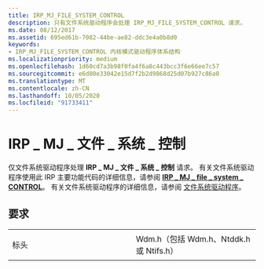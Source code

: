 ```yaml
---
title: IRP_MJ_FILE_SYSTEM_CONTROL
description: 只有文件系统驱动程序会处理 IRP_MJ_FILE_SYSTEM_CONTROL 请求。
ms.date: 08/12/2017
ms.assetid: 695ed61b-7082-44be-ae82-ddc3e4a0b8d0
keywords:
- IRP_MJ_FILE_SYSTEM_CONTROL 内核模式驱动程序体系结构
ms.localizationpriority: medium
ms.openlocfilehash: 1d60cd7a3b98f0fa4f6a0c443bcc3f6e66ee7c57
ms.sourcegitcommit: e6d80e33042e15d7f2b2d9868d25d07b927c86a0
ms.translationtype: MT
ms.contentlocale: zh-CN
ms.lasthandoff: 10/05/2020
ms.locfileid: "91733411"
---
```

# <a name="irp_mj_file_system_control"></a>IRP \_ MJ \_ 文件 \_ 系统 \_ 控制


仅文件系统驱动程序处理 **IRP \_ MJ \_ 文件 \_ 系统 \_ 控制** 请求。 有关文件系统驱动程序使用此 IRP 主要功能代码的详细信息，请参阅 [**IRP \_ MJ \_ file \_ system \_ CONTROL**](../ifs/irp-mj-file-system-control.md)。 有关文件系统驱动程序的详细信息，请参阅 [文件系统驱动程序](../ifs/index.md)。

<a name="requirements"></a>要求
------------

<table>
<colgroup>
<col width="50%" />
<col width="50%" />
</colgroup>
<tbody>
<tr class="odd">
<td><p>标头</p></td>
<td>Wdm.h（包括 Wdm.h、Ntddk.h 或 Ntifs.h）</td>
</tr>
</tbody>
</table>

